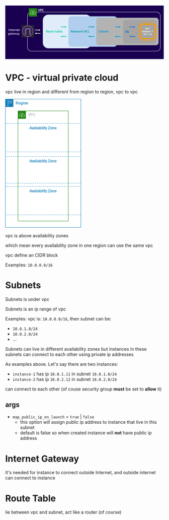 ![vpc-diagram-1](./imgs/vpc-diagram-1.png)

# VPC - virtual private cloud

vpc live in region and different from region to region, vpc to vpc

![vpc-diagram-2](./imgs/vpc-diagram-2.png)

vpc is above availability zones

which mean every availability zone in one region can use the same vpc

vpc define an CIDR block

Examples: `10.0.0.0/16`

# Subnets

Subnets is under vpc

Subnets is an ip range of vpc

Examples: vpc is: `10.0.0.0/16`, then subnet can be:

- `10.0.1.0/24`
- `10.0.2.0/24`
- ...

Subnets can live in different availability zones but instances in these subnets can connect to each other using private ip addresses

As examples above. Let's say there are two instances:

- `instance-1` has ip `10.0.1.11` in subnet `10.0.1.0/24`
- `instance-2` has ip `10.0.2.12` in subnet `10.0.2.0/24`

can connect to each other (of couse security group **must** be set to **allow** it)

## args

- `map_public_ip_on_launch` = `true` | `false`
  - this option will assign public ip address to instance that live in this subnet
  - default is false so when created instance will **not** have public ip address

# Internet Gateway

It's needed for instance to connect outside Internet, and outside internet can connect to instance

# Route Table

lie between vpc and subnet, act like a router (of course)
